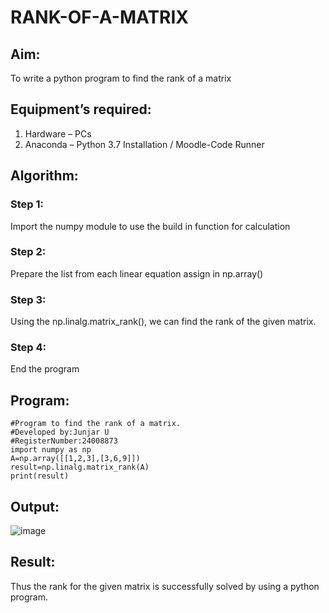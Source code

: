 # RANK-OF-A-MATRIX
## Aim:
To write a python program to find the rank of a matrix
## Equipment’s required:
1. 	Hardware – PCs
2. 	Anaconda – Python 3.7 Installation / Moodle-Code Runner
## Algorithm:
### Step 1:
Import the numpy module to use the build in function for calculation 
### Step 2: 
Prepare the list from each linear equation assign in np.array()
### Step 3:
 Using the   np.linalg.matrix_rank(), we can find the rank of the given matrix.
### Step 4: 
End the program
## Program:
```
#Program to find the rank of a matrix.
#Developed by:Junjar U
#RegisterNumber:24008873
import numpy as np
A=np.array([[1,2,3],[3,6,9]])
result=np.linalg.matrix_rank(A)
print(result)

```
## Output:
![image](https://github.com/user-attachments/assets/5ba4ad4c-60f0-4ee2-8efd-6f149752fd3f)
## Result:
Thus the rank for the given matrix is successfully solved by  using a python program.

